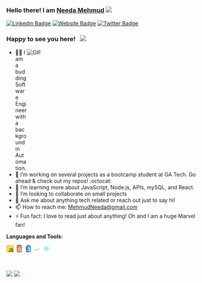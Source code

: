 ### Hello there! I am <a href="https://needamehmud2017.github.io/revised-portfolio/" target="_blank">Needa Mehmud</a> <img src="https://raw.githubusercontent.com/MartinHeinz/MartinHeinz/master/wave.gif" width="30px">

[![Linkedin Badge](https://img.shields.io/badge/-LinkedIn-0e76a8?style=flat-square&logo=Linkedin&logoColor=white)](https://www.linkedin.com/in/needamehmud/)
[![Website Badge](https://img.shields.io/badge/Website-3b5998?style=flat-square&logo=google-chrome&logoColor=white)](https://codemyworld1001.wordpress.com/)
[![Twitter Badge](https://img.shields.io/badge/-Twitter-00acee?style=flat-square&logo=Twitter&logoColor=white)](https://twitter.com/needa_mehmud)

### Happy to see you here! &nbsp; ![](https://komarev.com/ghpvc/?username=needamehmud2017) 

<img align="right" alt="GIF" src="https://media.giphy.com/media/L1R1tvI9svkIWwpVYr/giphy.gif" width="450" height="300" />

- :woman_technologist: I am a budding Software Engineer with a background in Automation. 
- 🔭 I’m working on several projects as a bootcamp student at GA Tech. Go ahead & check out my repos! :octocat:
- 🌱 I’m learning more about JavaScript, Node.js, APIs, mySQL, and React.
- 👯 I’m looking to collaborate on small projects 
- 💬 Ask me about anything tech related or reach out just to say hi! 
- 📫 How to reach me: MehmudNeeda@gmail.com
- ⚡ Fun fact: I love to read just about anything! Oh and I am a huge Marvel fan!

**Languages and Tools:**  

<code><img height="20" src="https://raw.githubusercontent.com/github/explore/80688e429a7d4ef2fca1e82350fe8e3517d3494d/topics/javascript/javascript.png"></code>
<code><img height="20" src="https://raw.githubusercontent.com/github/explore/80688e429a7d4ef2fca1e82350fe8e3517d3494d/topics/html/html.png"></code>
<code><img height="20" src="https://raw.githubusercontent.com/github/explore/80688e429a7d4ef2fca1e82350fe8e3517d3494d/topics/css/css.png"></code>
<code><img height="20" src="https://raw.githubusercontent.com/github/explore/80688e429a7d4ef2fca1e82350fe8e3517d3494d/topics/mysql/mysql.png"></code>
<code><img height="20" src="https://raw.githubusercontent.com/github/explore/80688e429a7d4ef2fca1e82350fe8e3517d3494d/topics/react/react.png"></code>

</br>

<!-- 📈 **My GitHub Stats:**
 -->
<!-- ![Needa's github stats](https://github-readme-stats.vercel.app/api?username=needamehmud2017&&show_icons=true&title_color=ffffff&icon_color=bb2acf&text_color=faeec3&bg_color=151515)      [![Top Langs](https://github-readme-stats.vercel.app/api/top-langs/?username=needamehmud2017&layout=compact&&show_icons=true&title_color=ffffff&icon_color=bb2acf&text_color=faeec3&bg_color=151515)](https://github.com/anuraghazra/github-readme-stats) -->

<p>
  <img height="180em" src="https://github-readme-stats.vercel.app/api?username=needamehmud2017&&show_icons=true&title_color=ffffff&icon_color=bb2acf&text_color=faeec3&bg_color=151515" />
  <img height="180em" src="https://github-readme-stats.vercel.app/api/top-langs/?username=needamehmud2017&layout=compact&&show_icons=true&title_color=ffffff&icon_color=bb2acf&text_color=faeec3&bg_color=151515"/>
</p>




